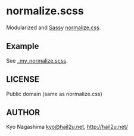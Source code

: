 normalize.scss
==============

Modularized and [Sass](http://sass-lang.com/)y [normalize.css](http://necolas.github.com/normalize.css/).


Example
-------

See [\_my\_normalize.scss]().


LICENSE
-------

Public domain (same as normalize.css)


AUTHOR
------

Kyo Nagashima <kyo@hail2u.net>, http://hail2u.net/
